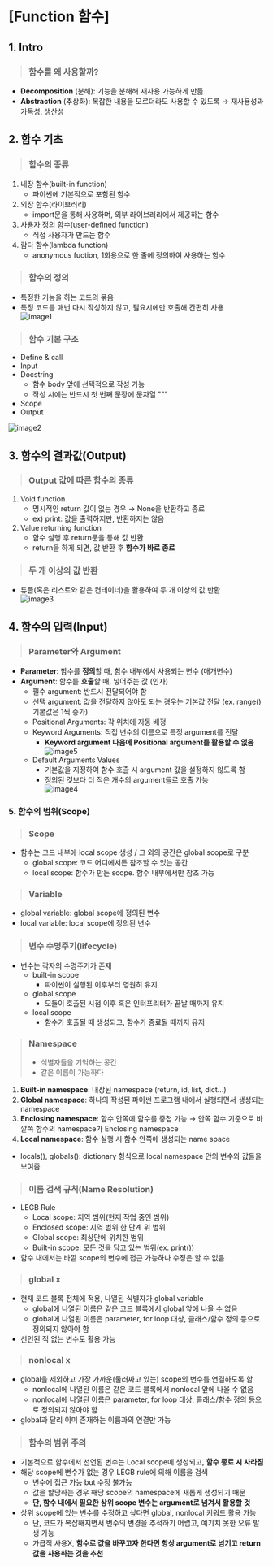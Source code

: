 # [Function 함수]

## 1. Intro
> ### 함수를 왜 사용할까?
  - **Decomposition** (분해): 기능을 분해해 재사용 가능하게 만듦
  - **Abstraction** (추상화): 복잡한 내용을 모르더라도 사용할 수 있도록 &rarr; 재사용성과 가독성, 생산성

## 2. 함수 기초  
> ### 함수의 종류  
1. 내장 함수(built-in function)  
    - 파이썬에 기본적으로 포함된 함수
2. 외장 함수(라이브러리)
    - import문을 통해 사용하며, 외부 라이브러리에서 제공하는 함수
3. 사용자 정의 함수(user-defined function)
    - 직접 사용자가 만드는 함수
4. 람다 함수(lambda function)  
    - anonymous fuction, 1회용으로 한 줄에 정의하여 사용하는 함수   

> ### 함수의 정의   
- 특정한 기능을 하는 코드의 묶음  
- 특정 코드를 매번 다시 작성하지 않고, 필요시에만 호출해 간편히 사용    
![image1](https://user-images.githubusercontent.com/108309396/213062735-05b09c33-35ad-4fff-80a9-e28bccd92b1c.png) 

> ### 함수 기본 구조
- Define & call  
- Input
- Docstring
  - 함수 body 앞에 선택적으로 작성 가능
  - 작성 시에는 반드시 첫 번째 문장에 문자열 """
- Scope
- Output  

![image2](https://user-images.githubusercontent.com/108309396/213062793-20c3abf7-b09b-4d88-874e-8532ca0d6614.png)
## 3. 함수의 결과값(Output)
> ### Output 값에 따른 함수의 종류
1. Void function
      - 명시적인 return 값이 없는 경우 &rarr; None을 반환하고 종료
      - ex) print: 값을 출력하지만, 반환하지는 않음
  1. Value returning function
      - 함수 실행 후 return문을 통해 값 반환
      - return을 하게 되면, 값 반환 후 **함수가 바로 종료**

> ### 두 개 이상의 값 반환
- 튜플(혹은 리스트와 같은 컨테이너)을 활용하여 두 개 이상의 값 반환  
![image3](https://user-images.githubusercontent.com/108309396/213062796-72d4d8ff-abb1-43b1-933b-db2c20e807f1.png)

## 4. 함수의 입력(Input)
> ### Parameter와 Argument
- **Parameter**: 함수를 **정의**할 때, 함수 내부에서 사용되는 변수 (매개변수) 
- **Argument**: 함수를 **호출**할 때, 넣어주는 값 (인자)
  - 필수 argument: 반드시 전달되어야 함  
  - 선택 argument: 값을 전달하지 않아도 되는 경우는 기본값 전달 (ex. range() 기본값은 1씩 증가)
  - Positional Arguments: 각 위치에 자동 배정  
  - Keyword Arguments: 직접 변수의 이름으로 특정 argument를 전달
    - **Keyword argument 다음에 Positional argument를 활용할 수 없음**
![image5](https://user-images.githubusercontent.com/108309396/213062798-7bfc484d-404f-46e5-ac7f-3590ca028495.png)
  - Default Arguments Values  
    - 기본값을 지정하여 함수 호출 시 argument 값을 설정하지 않도록 함  
    - 정의된 것보다 더 적은 개수의 argument들로 호출 가능  
![image4](https://user-images.githubusercontent.com/108309396/213062797-81f6b86f-b63f-4081-95f9-af736d493dd0.png) 

### 5. 함수의 범위(Scope)  
> ### Scope
- 함수는 코드 내부에 local scope 생성 / 그 외의 공간은 global scope로 구분
  - global scope: 코드 어디에서든 참조할 수 있는 공간
  - local scope: 함수가 만든 scope. 함수 내부에서만 참조 가능

> ### Variable
  - global variable: global scope에 정의된 변수
  - local variable: local scope에 정의된 변수

> ### 변수 수명주기(lifecycle)
- 변수는 각자의 수명주기가 존재
  - built-in scope
    - 파이썬이 실행된 이후부터 영원히 유지
  - global scope
    - 모듈이 호출된 시점 이후 혹은 인터프리터가 끝날 때까지 유지
  - local scope
    - 함수가 호출될 때 생성되고, 함수가 종료될 때까지 유지

> ### Namespace
> - 식별자들을 기억하는 공간  
> - 같은 이름이 가능하다
1. **Built-in namespace**: 내장된 namespace (return, id, list, dict...)
2. **Global namespace**: 하나의 작성된 파이썬 프로그램 내에서 실행되면서 생성되는 namespace
3. **Enclosing namespace**: 함수 안쪽에 함수를 중첩 가능 &rarr; 안쪽 함수 기준으로 바깥쪽 함수의 namespace가 Enclosing namespace
4. **Local namespace**: 함수 실행 시 함수 안쪽에 생성되는 name space
- locals(), globals(): dictionary 형식으로 local namespace 안의 변수와 값들을 보여줌

> ### 이름 검색 규칙(Name Resolution)
- LEGB Rule
  - Local scope: 지역 범위(현재 작업 중인 범위)
  - Enclosed scope: 지역 범위 한 단계 위 범위
  - Global scope: 최상단에 위치한 범위
  - Built-in scope: 모든 것을 담고 있는 범위(ex. print())
- 함수 내에서는 바깥 scope의 변수에 접근 가능하나 수정은 할 수 없음

> ### global x
- 현재 코드 블록 전체에 적용, 나열된 식별자가 global variable
  - global에 나열된 이름은 같은 코드 블록에서 global 앞에 나올 수 없음
  - global에 나열된 이름은 parameter, for loop 대상, 클래스/함수 정의 등으로 정의되지 않아야 함
- 선언된 적 없는 변수도 활용 가능

> ### nonlocal x
- global을 제외하고 가장 가까운(둘러싸고 있는) scope의 변수를 연결하도록 함
  - nonlocal에 나열된 이름은 같은 코드 블록에서 nonlocal 앞에 나올 수 없음
  - nonlocal에 나열된 이름은 parameter, for loop 대상, 클래스/함수 정의 등으로 정의되지 않아야 함
- global과 달리 이미 존재하는 이름과의 연결만 가능

> ### 함수의 범위 주의
- 기본적으로 함수에서 선언된 변수는 Local scope에 생성되고, **함수 종료 시 사라짐**
- 해당 scope에 변수가 없는 경우 LEGB rule에 의해 이름을 검색
  - 변수에 접근 가능 but 수정 불가능
  - 값을 할당하는 경우 해당 scope의 namespace에 새롭게 생성되기 때문
  - **단, 함수 내에서 필요한 상위 scope 변수는 argument로 넘겨서 활용할 것**
- 상위 scope에 있는 변수를 수정하고 싶다면 global, nonlocal 키워드 활용 가능
  - 단, 코드가 복잡해지면서 변수의 변경을 추적하기 어렵고, 예기치 못한 오류 발생 가능
  - 가급적 사용X, **함수로 값을 바꾸고자 한다면 항상 argument로 넘기고 return값을 사용하는 것을 추천**